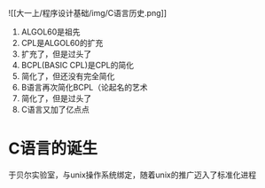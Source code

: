 ![[大一上/程序设计基础/img/C语言历史.png]]
1. ALGOL60是祖先
2. CPL是ALGOL60的扩充
3. 扩充了，但是过头了
4. BCPL(BASIC CPL)是CPL的简化
5. 简化了，但还没有完全简化
6. B语言再次简化BCPL（论起名的艺术
7. 简化了，但是过头了
8. C语言又加了亿点点

# C语言的诞生
于贝尔实验室，与unix操作系统绑定，随着unix的推广迈入了标准化进程